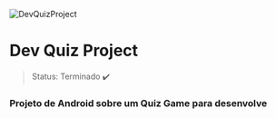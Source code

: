 ![DevQuizProject](https://user-images.githubusercontent.com/75824415/116601321-bfece680-a900-11eb-9f40-72cb3456f00b.png)

<h1>Dev Quiz Project</h1>

> Status: Terminado ✔️

### Projeto de Android sobre um __Quiz Game__ para desenvolve

